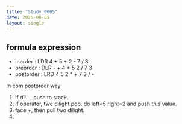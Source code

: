 ```yaml
---
title: "Study_0605"
date: 2025-06-05
layout: single
---
```


## formula expression
- inorder : LDR 4 + 5 * 2 - 7 / 3
- preorder : DLR - + 4 * 5 2 / 7 3
- postorder : LRD 4 5 2 * + 7 3 / -

In com
postorder way
1. if dil.. , push to stack.
2. if operater, twe dilight pop.
    do left=5 right=2 and push this value.
3. face +, then pull two dilight.
4. 